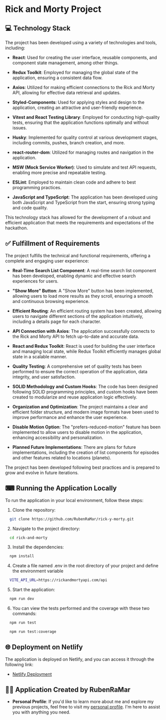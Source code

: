 # Rick and Morty Project

## 💻 Technology Stack

The project has been developed using a variety of technologies and tools, including:

- **React**: Used for creating the user interface, reusable components, and component state management, among other things.

- **Redux Toolkit**: Employed for managing the global state of the application, ensuring a consistent data flow.

- **Axios**: Utilized for making efficient connections to the Rick and Morty API, allowing for effective data retrieval and updates.

- **Styled-Components**: Used for applying styles and design to the application, creating an attractive and user-friendly experience.

- **Vitest and React Testing Library**: Employed for conducting high-quality tests, ensuring that the application functions optimally and without issues.

- **Husky**: Implemented for quality control at various development stages, including commits, pushes, branch creation, and more.

- **react-router-dom**: Utilized for managing routes and navigation in the application.

- **MSW (Mock Service Worker)**: Used to simulate and test API requests, enabling more precise and repeatable testing.

- **ESLint**: Employed to maintain clean code and adhere to best programming practices.

- **JavaScript and TypeScript**: The application has been developed using both JavaScript and TypeScript from the start, ensuring strong typing and code quality.

This technology stack has allowed for the development of a robust and efficient application that meets the requirements and expectations of the hackathon.

## ✅ Fulfillment of Requirements

The project fulfills the technical and functional requirements, offering a complete and engaging user experience:

- **Real-Time Search List Component**: A real-time search list component has been developed, enabling dynamic and effective search experiences for users.

- **"Show More" Button**: A "Show More" button has been implemented, allowing users to load more results as they scroll, ensuring a smooth and continuous browsing experience.

- **Efficient Routing**: An efficient routing system has been created, allowing users to navigate different sections of the application intuitively, including a details page for each character.

- **API Connection with Axios**: The application successfully connects to the Rick and Morty API to fetch up-to-date and accurate data.

- **React and Redux Toolkit**: React is used for building the user interface and managing local state, while Redux Toolkit efficiently manages global state in a scalable manner.

- **Quality Testing**: A comprehensive set of quality tests has been performed to ensure the correct operation of the application, data integrity, and user satisfaction.

- **SOLID Methodology and Custom Hooks**: The code has been designed following SOLID programming principles, and custom hooks have been created to modularize and reuse application logic effectively.

- **Organization and Optimization**: The project maintains a clear and efficient folder structure, and modern image formats have been used to improve performance and enhance the user experience.

- **Disable Motion Option**: The "prefers-reduced-motion" feature has been implemented to allow users to disable motion in the application, enhancing accessibility and personalization.

- **Planned Future Implementations**: There are plans for future implementations, including the creation of list components for episodes and other features related to locations (planets).

The project has been developed following best practices and is prepared to grow and evolve in future iterations.

## ⌨ Running the Application Locally

To run the application in your local environment, follow these steps:

1. Clone the repository:

```bash
  git clone https://github.com/RubenRaMar/rick-y-morty.git
```

2. Navigate to the project directory:

```bash
  cd rick-and-morty
```

3. Install the dependencies:

```bash
  npm install
```

4. Create a file named .env in the root directory of your project and define the environment variable

```bash
  VITE_API_URL=https://rickandmortyapi.com/api
```

5. Start the application:

```bash
  npm run dev
```

6. You can view the tests performed and the coverage with these two commands:

```bash
  npm run test
```

```bash
  npm run test:coverage
```

## 🌐 Deployment on Netlify

The application is deployed on Netlify, and you can access it through the following link:

- [Netlify Deployment](https://rick-and-morty-ranis.netlify.app/character)

## 👨‍💻 Application Created by RubenRaMar

- **Personal Profile**: If you'd like to learn more about me and explore my previous projects, feel free to visit my [personal profile](https://www.rubenramar.dev/). I'm here to assist you with anything you need.
